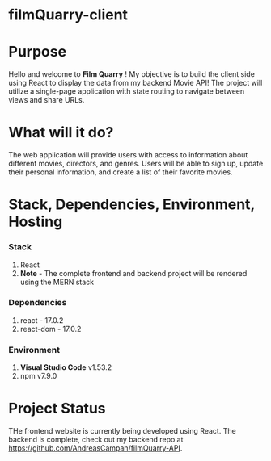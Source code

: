 # filmQuarry-client

# Purpose

Hello and welcome to **Film Quarry** ! My objective is to build the client side using React to display the data from my backend Movie API! The project will utilize a single-page application with state routing to navigate between views and share URLs.

# What will it do?
The web application will provide users with access to information about different movies, directors, and genres. Users will be able to sign up, update their personal information, and create a list of their favorite movies.


# Stack, Dependencies, Environment, Hosting

### Stack
1. React
2. **Note** - The complete frontend and backend project will be rendered using the MERN stack

### Dependencies
1. react - 17.0.2
2. react-dom - 17.0.2

### Environment
1. **Visual Studio Code**  v1.53.2
2. npm v7.9.0


# Project Status

THe frontend website is currently being developed using React. The backend is complete, check out my backend repo at https://github.com/AndreasCampan/filmQuarry-API.
